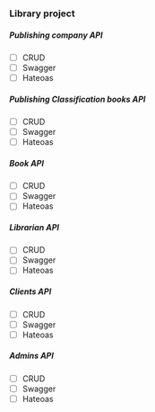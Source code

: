 ### Library project

##### Publishing company API
- [ ] CRUD
- [ ] Swagger
- [ ] Hateoas
##### Publishing Classification books API
- [ ] CRUD
- [ ] Swagger
- [ ] Hateoas
##### Book API
- [ ] CRUD
- [ ] Swagger
- [ ] Hateoas
##### Librarian API
- [ ] CRUD
- [ ] Swagger
- [ ] Hateoas
##### Clients API
- [ ] CRUD
- [ ] Swagger
- [ ] Hateoas
##### Admins API
- [ ] CRUD
- [ ] Swagger
- [ ] Hateoas